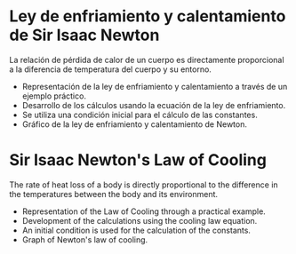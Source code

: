 # Ley de enfriamiento y calentamiento de Sir Isaac Newton

La relación de pérdida de calor de un cuerpo es directamente proporcional a la diferencia de temperatura del cuerpo y su entorno.

+ Representación de la ley de enfriamiento y calentamiento a través de un ejemplo práctico.
+ Desarrollo de los cálculos usando la ecuación de la ley de enfriamiento.
+ Se utiliza una condición inicial para el cálculo de las constantes.
+ Gráfico de la ley de enfriamiento y calentamiento de Newton.


# Sir Isaac Newton's Law of Cooling

The rate of heat loss of a body is directly proportional to the difference in the temperatures between the body and its environment.

+ Representation of the Law of Cooling through a practical example.
+ Development of the calculations using the cooling law equation.
+ An initial condition is used for the calculation of the constants.
+ Graph of Newton's law of cooling.
